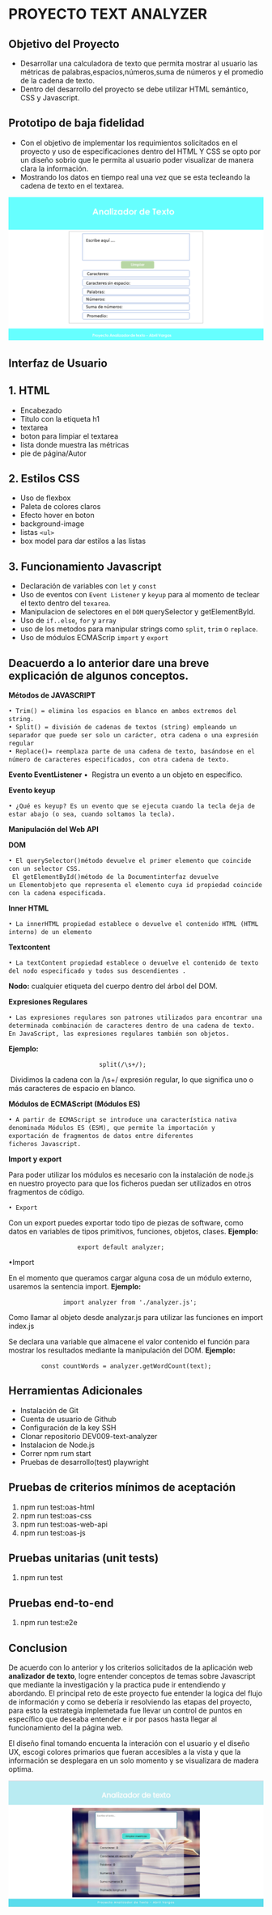 # PROYECTO TEXT ANALYZER
## Objetivo del Proyecto
* Desarrollar una calculadora de texto que permita mostrar al usuario las métricas de palabras,espacios,números,suma de números y el promedio de la cadena de texto.
* Dentro del desarrollo del proyecto se debe utilizar HTML semántico, CSS y Javascript.

## Prototipo de baja fidelidad
* Con el objetivo de implementar los requimientos solicitados en el proyecto y uso de especificaciones dentro del HTML Y CSS se opto por un diseño sobrio que le permita al usuario poder visualizar de manera clara la información.
* Mostrando los datos en tiempo real una vez que se esta tecleando la cadena de texto en el textarea.

![Alt text](prototipo.png)

## Interfaz de Usuario

## 1. HTML

* Encabezado
* Titulo con la etiqueta h1
* textarea
* boton para limpiar el textarea
* lista donde muestra las métricas
* pie de página/Autor

## 2. Estilos CSS

* Uso de flexbox
* Paleta de colores claros
* Efecto hover en boton
* background-image 
* listas `<ul>`
* box model para dar estilos a las listas

## 3. Funcionamiento Javascript

* Declaración de variables con `let` y `const`
* Uso de eventos con `Event Listener` y `keyup` para al momento de teclear el texto dentro del  `texarea`.
* Manipulacion de selectores en el `DOM` querySelector y 
getElementById.   
* Uso de `if..else`, `for` y  `array`
* uso de los metodos para manipular strings como `split`, `trim` o `replace`.
* Uso de módulos ECMAScrip  `import` y  `export`


## Deacuerdo a lo anterior dare una breve explicación de algunos conceptos.

**Métodos de JAVASCRIPT**

	• Trim() = elimina los espacios en blanco en ambos extremos del string.
	• Split() = división de cadenas de textos (string) empleando un separador que puede ser solo un carácter, otra cadena o una expresión regular
	• Replace()= reemplaza parte de una cadena de texto, basándose en el número de caracteres especificados, con otra cadena de texto.

**Evento EventListener**
	•  Registra un evento a un objeto en específico.

**Evento keyup**

	• ¿Qué es keyup? Es un evento que se ejecuta cuando la tecla deja de estar abajo (o sea, cuando soltamos la tecla).

**Manipulación del Web API** 

**DOM**

	• El querySelector()método devuelve el primer elemento que coincide con un selector CSS.
	 El getElementById()método de la Documentinterfaz devuelve un Elementobjeto que representa el elemento cuya id propiedad coincide con la cadena especificada.

**Inner HTML**

	• La innerHTML propiedad establece o devuelve el contenido HTML (HTML interno) de un elemento

**Textcontent**

	• La textContent propiedad establece o devuelve el contenido de texto del nodo especificado y todos sus descendientes .

**Nodo:** cualquier etiqueta del cuerpo dentro del árbol del DOM.

**Expresiones Regulares**

	• Las expresiones regulares son patrones utilizados para encontrar una determinada combinación de caracteres dentro de una cadena de texto. En JavaScript, las expresiones regulares también son objetos.
**Ejemplo:**

                      
                             split(/\s+/);

 Dividimos la cadena con la /\s+/ expresión regular, lo que   significa uno o más caracteres de     espacio en blanco.


**Módulos de ECMAScript (Módulos ES)**

	• A partir de ECMAScript se introduce una característica nativa 
	denominada Módulos ES (ESM), que permite la importación y 
	exportación de fragmentos de datos entre diferentes 
	ficheros Javascript.
	
**Import y export**

Para poder utilizar los módulos es necesario con la instalación
 de node.js en nuestro proyecto para que los ficheros puedan
  ser utilizados en otros fragmentos de código.

	• Export
Con un export puedes exportar todo tipo de piezas de software, 
como datos en variables de tipos primitivos, funciones, objetos, clases.
**Ejemplo:**

                       export default analyzer;

    

•Import

En el momento que queramos cargar alguna cosa de un módulo externo, usaremos la sentencia import.
**Ejemplo:**


                   import analyzer from './analyzer.js';


Como llamar al objeto desde analyzar.js para utilizar las funciones en  import  index.js

Se declara una variable que almacene el valor contenido el función para mostrar los resultados mediante la manipulación del DOM.
**Ejemplo:**

             const countWords = analyzer.getWordCount(text);





## Herramientas Adicionales 

* Instalación de Git
* Cuenta de usuario de Github
* Configuración de la key SSH
* Clonar repositorio DEV009-text-analyzer
* Instalacion de Node.js
* Correr npm rum start
* Pruebas de desarrollo(test) playwright 

## Pruebas de criterios mínimos de aceptación
1. npm run test:oas-html
2. npm run test:oas-css
3. npm run test:oas-web-api
4. npm run test:oas-js

## Pruebas unitarias (unit tests)
1. npm run test

## Pruebas end-to-end

1. npm run test:e2e

## Conclusion 

De acuerdo con lo anterior y los criterios solicitados de la aplicación web **analizador de texto**, logre entender conceptos de temas sobre Javascript que mediante la investigación y la practica pude ir entendiendo y abordando. El principal reto de este proyecto fue entender la logica del flujo de información y como se debería ir resolviendo las etapas del proyecto, para esto la estrategía implemetada fue llevar un control de puntos en específico que deseaba entender e ir por pasos hasta llegar al funcionamiento del la página  web.

El diseño final tomando encuenta la interación con el usuario y el diseño UX, escogi colores primarios que fueran accesibles a la vista y que la información se desplegara en un solo momento y se visualizara de madera optima. 

![Alt text](image.png)










